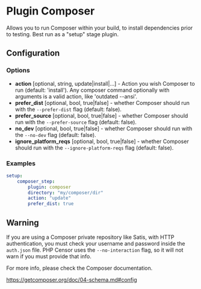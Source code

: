 Plugin Composer
===============

Allows you to run Composer within your build, to install dependencies prior to testing. Best run as a "setup" stage 
plugin.

Configuration
-------------

### Options

* **action** [optional, string, update|install|...] - Action you wish Composer to run (default: 'install').
Any composer command optionally with arguments is a valid action, like 'outdated --ansi'.
* **prefer_dist** [optional, bool, true|false] - whether Composer should run with the `--prefer-dist` flag 
(default: false).
* **prefer_source** [optional, bool, true|false] - whether Composer should run with the `--prefer-source` flag 
(default: false).
* **no_dev** [optional, bool, true|false] - whether Composer should run with the `--no-dev` flag (default: false).
* **ignore_platform_reqs** [optional, bool, true|false] - whether Composer should run with the `--ignore-platform-reqs` 
flag (default: false).

### Examples

```yml
setup:
    composer_step:
        plugin: composer
        directory: "my/composer/dir"
        action: "update"
        prefer_dist: true
```

Warning
-------

If you are using a Composer private repository like Satis, with HTTP authentication, you must check your username and 
password inside the `auth.json` file. PHP Censor uses the `--no-interaction` flag, so it will not warn if you 
must provide that info.

For more info, please check the Composer documentation.

https://getcomposer.org/doc/04-schema.md#config
